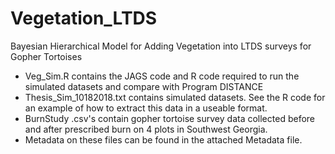 # Vegetation_LTDS
Bayesian Hierarchical Model for Adding Vegetation into LTDS surveys for Gopher Tortoises

- Veg_Sim.R contains the JAGS code and R code required to run the simulated datasets and compare with Program DISTANCE
- Thesis_Sim_10182018.txt contains simulated datasets. See the R code for an example of how to extract this data in a useable format. 
- BurnStudy .csv's contain gopher tortoise survey data collected before and after prescribed burn on 4 plots in Southwest Georgia. 
- Metadata on these files can be found in the attached Metadata file.

